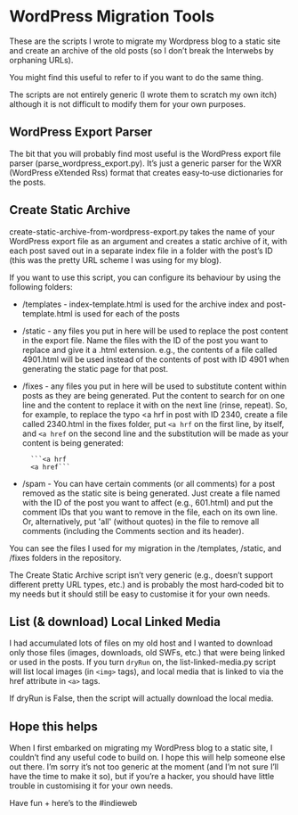 WordPress Migration Tools
=========================

These are the scripts I wrote to migrate my Wordpress blog to a static site and create an archive of the old posts (so I don’t break the Interwebs by orphaning URLs).

You might find this useful to refer to if you want to do the same thing.

The scripts are not entirely generic (I wrote them to scratch my own itch) although it is not difficult to modify them for your own purposes.


WordPress Export Parser
-----------------------

The bit that you will probably find most useful is the WordPress export file parser (parse_wordpress_export.py). It’s just a generic parser for the WXR (WordPress eXtended Rss) format that creates easy‐to‐use dictionaries for the posts.


Create Static Archive
---------------------

create-static-archive-from-wordpress-export.py takes the name of your WordPress export file as an argument and creates a static archive of it, with each post saved out in a separate index file in a folder with the post’s ID (this was the pretty URL scheme I was using for my blog).

If you want to use this script, you can configure its behaviour by using the following folders:

* /templates - index-template.html is used for the archive index and post-template.html is used for each of the posts

* /static - any files you put in here will be used to replace the post content in the export file. Name the files with the ID of the post you want to replace and give it a .html extension. e.g., the contents of a file called 4901.html will be used instead of the contents of post with ID 4901 when generating the static page for that post.

* /fixes - any files you put in here will be used to substitute content within posts as they are being generated. Put the content to search for on one line and the content to replace it with on the next line (rinse, repeat). So, for example, to replace the typo <a hrf in post with ID 2340, create a file called 2340.html in the fixes folder, put ```<a hrf``` on the first line, by itself, and ```<a href``` on the second line and the substitution will be made as your content is being generated:

        ```<a hrf
        <a href```

* /spam - You can have certain comments (or all comments) for a post removed as the static site is being generated. Just create a file named with the ID of the post you want to affect (e.g., 601.html) and put the comment IDs that you want to remove in the file, each on its own line. Or, alternatively, put 'all' (without quotes) in the file to remove all comments (including the Comments section and its header).

You can see the files I used for my migration in the /templates, /static, and /fixes folders in the repository.

The Create Static Archive script isn’t very generic (e.g., doesn’t support different pretty URL types, etc.) and is probably the most hard‐coded bit to my needs but it should still be easy to customise it for your own needs.


List (& download) Local Linked Media
------------------------------------

I had accumulated lots of files on my old host and I wanted to download only those files (images, downloads, old SWFs, etc.) that were being linked or used in the posts. If you turn ```dryRun``` on, the list-linked-media.py script will list local images (in ```<img>``` tags), and local media that is linked to via the href attribute in ```<a>``` tags.

If dryRun is False, then the script will actually download the local media.


Hope this helps
---------------

When I first embarked on migrating my WordPress blog to a static site, I couldn’t find any useful code to build on. I hope this will help someone else out there. I’m sorry it’s not too generic at the moment (and I’m not sure I’ll have the time to make it so), but if you’re a hacker, you should have little trouble in customising it for your own needs.

Have fun + here’s to the #indieweb